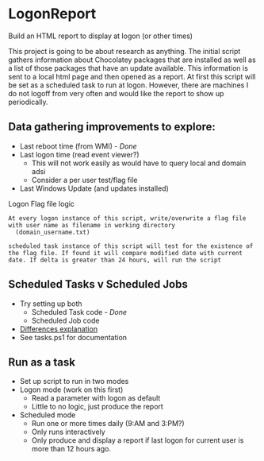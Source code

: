 # LogonReport
Build an HTML report to display at logon (or other times)

This project is going to be about research as anything. The initial script gathers information about Chocolatey packages that are installed as well as a list of those packages that have an update available. This information is sent to a local html page and then opened as a report. At first this script will be set as a scheduled task to run at logon. However, there are machines I do not logoff from very often and would like the report to show up periodically.

## Data gathering improvements to explore:
* Last reboot time (from WMI) - *Done*
* Last logon time (read event viewer?)
  * This will not work easily as would have to query local and domain adsi
  * Consider a per user test/flag file
* Last Windows Update (and updates installed)

Logon Flag file logic
```
At every logon instance of this script, write/overwrite a flag file with user name as filename in working directory
  (domain_username.txt)

scheduled task instance of this script will test for the existence of the flag file. If found it will compare modified date with current date. If delta is greater than 24 hours, will run the script
```

## Scheduled Tasks v Scheduled Jobs
* Try setting up both
  * Scheduled Task code - *Done*
  * Scheduled Job code
* <a href='https://blogs.technet.microsoft.com/heyscriptingguy/2013/11/23/using-scheduled-tasks-and-scheduled-jobs-in-powershell/'>Differences explanation</a>
* See tasks.ps1 for documentation

## Run as a task
* Set up script to run in two modes
* Logon mode (work on this first)
  * Read a parameter with logon as default
  * Little to no logic, just produce the report
* Scheduled mode
  * Run one or more times daily (9:AM and 3:PM?)
  * Only runs interactively
  * Only produce and display a report if last logon for current user is more than 12 hours ago.
